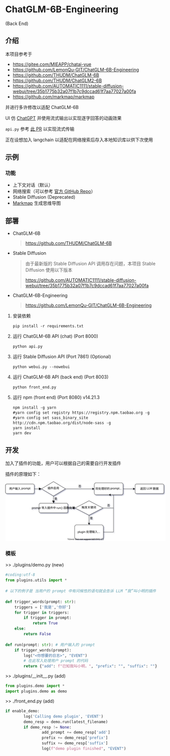 # ChatGLM-6B-Engineering

(Back End)

## 介绍

本项目参考于

* https://gitee.com/MIEAPP/chatai-vue
* https://github.com/LemonQu-GIT/ChatGLM-6B-Engineering
* https://github.com/THUDM/ChatGLM-6B
* https://github.com/THUDM/ChatGLM2-6B
* https://github.com/AUTOMATIC1111/stable-diffusion-webui/tree/35b1775b32a07f1b7c9dccad61f7aa77027a00fa
* https://github.com/markmap/markmap

并进行多许修改以适配 ChatGLM-6B

UI 仿 [ChatGPT](https://chat.openai.com/chat) 并使用流式输出以实现逐字回答的动画效果

`api.py` 参考 [此 PR](https://github.com/THUDM/ChatGLM-6B/pull/573) 以实现流式传输

正在设想加入 langchain 以适配在网络搜索后存入本地知识库以供下次使用

## 示例

### 功能

* 上下文对话（默认）
* 网络搜索（可以参考 [官方 GitHub Repo](https://github.com/THUDM/WebGLM)）
* Stable Diffusion (Deprecated)
* [Markmap](https://markmap.js.org/) 生成思维导图

## 部署

* ChatGLM-6B

  > https://github.com/THUDM/ChatGLM-6B

* Stable Diffusion

  > 由于最新版的 Stable Diffusion API 调用存在问题，本项目 Stable Diffusion 使用以下版本
  >
  > https://github.com/AUTOMATIC1111/stable-diffusion-webui/tree/35b1775b32a07f1b7c9dccad61f7aa77027a00fa

* ChatGLM-6B-Engineering

  > https://github.com/LemonQu-GIT/ChatGLM-6B-Engineering

1. 安装依赖

   ```shell
   pip install -r requirements.txt

2. 运行 ChatGLM-6B API (chat) (Port 8000)

   ```shell
   python api.py
   ```

3. 运行 Stable Diffusion API (Port 7861) (Optional)

   ```shell
   python webui.py --nowebui
   ```

4. 运行 ChatGLM-6B API (back end) (Port 8003)

   ```shell
   python front_end.py
   ```

5. 运行 npm (front end) (Port 8080) v14.21.3

   ```shell
   npm install -g yarn
   #yarn config set registry https://registry.npm.taobao.org -g
   #yarn config set sass_binary_site http://cdn.npm.taobao.org/dist/node-sass -g
   yarn install
   yarn dev
   ```


## 开发

加入了插件的功能，用户可以根据自己的需要自行开发插件

插件的原理如下：

![](./img/plugin_process.svg "plugin 加载流程")

### 模板

\>> ./plugins/demo.py (new)

``` python
#coding:utf-8
from plugins.utils import *

# 以下的例子是 当用户的 prompt 中有问候性的语句就会告诉 LLM “我”叫小明的插件

def trigger_words(prompt: str):
	triggers = ['我是','你好']
	for trigger in triggers:
		if trigger in prompt:
			return True
	else:
		return False

def run(prompt: str): # 用户输入的 prompt
	if trigger_words(prompt):
		log("<你想要的日志>", "EVENT")
		# 在此写入处理用户 prompt 的代码
		return {"add": f"已知我叫小明，", "prefix": "", "suffix": ""}
```

\>> ./plugins/\_\_init\_\_.py (add) 

```python
from plugins.demo import *
import plugins.demo as demo
```

\>> ./front_end.py (add)

```python
if enable_demo:
        log('Calling demo plugin', 'EVENT')
        demo_resp = demo.run(latest_filename)
        if demo_resp != None:
				add_prompt += demo_resp['add']
                prefix += demo_resp['prefix']
                suffix += demo_resp['suffix']
                log(f"demo plugin finished", "EVENT")
```

